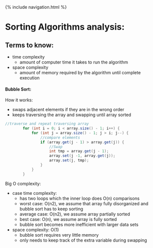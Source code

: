 {% include navigation.html %}

# Sorting Algorithms analysis:
## Terms to know:
  - time complexity 
      - amount of computer time it takes to run the algorithm
  - space complexity
      - amount of memory required by the algorithm until complete execution
#### Bubble Sort:
How it works: 
  - swaps adjacent elements if they are in the wrong order
  - keeps traversing the array and swapping until array sorted
  

``` java
//traverse and repeat traversing array
        for (int i = 0; i < array.size() - 1; i++) {
            for (int j = array.size() - 1; j > i; j--) {
                //compare elements
                if (array.get(j - 1) > array.get(j)) {
                    //Swap
                    int tmp = array.get(j - 1);
                    array.set(j -1, array.get(j));
                    array.set(j, tmp);
                }
            }
        }
```
Big O complexity: 
  - case time complexity:
      - has two loops which the inner loop does O(n) comparisons
      - worst case: O(n2), we assume that array fully disorganized and bubble sort has to keep sorting
      - average case: O(n2), we assume array partially sorted
      - best case: O(n), we assume array is fully sorted
      - bubble sort becomes more inefficient with larger data sets
  - space complexity: O(1)
      - bubble sort requires very little memory 
      - only needs to keep track of the extra variable during swapping
